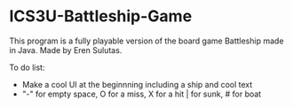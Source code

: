 # ICS3U-Battleship-Game

This program is a fully playable version of the board game Battleship made in Java. Made by Eren Sulutas. 

To do list: 
- Make a cool UI at the beginnning including a ship and cool text 
- "-" for empty space, O for a miss, X for a hit | for sunk, # for boat 

